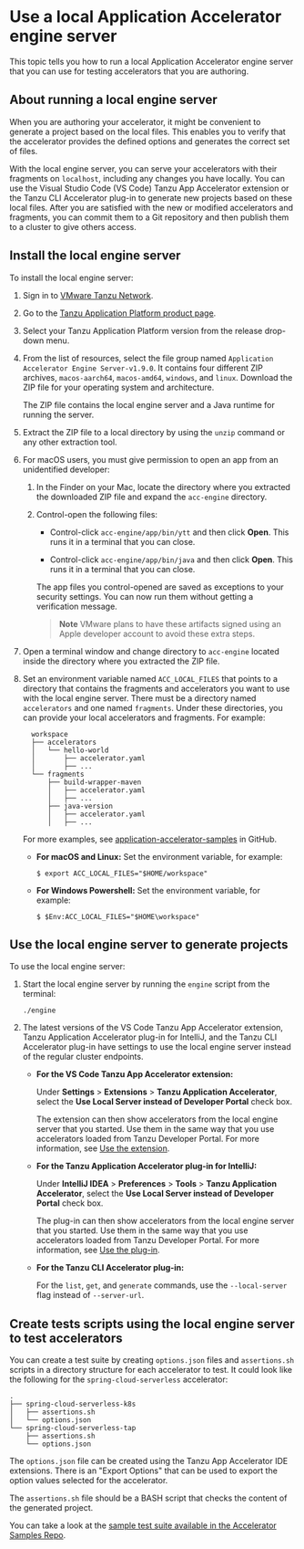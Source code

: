 # Use a local Application Accelerator engine server

This topic tells you how to run a local Application Accelerator engine server that you can use for
testing accelerators that you are authoring.

## <a id="overview"></a> About running a local engine server

When you are authoring your accelerator, it might be convenient to generate a project based on the local
files. This enables you to verify that the accelerator provides the defined options and generates
the correct set of files.

With the local engine server, you can serve your accelerators with their fragments on `localhost`,
including any changes you have locally. You can use the Visual Studio Code (VS Code) Tanzu App Accelerator extension
or the Tanzu CLI Accelerator plug-in to generate new projects based on these local files.
After you are satisfied with the new or modified accelerators and fragments, you can commit them to
a Git repository and then publish them to a cluster to give others access.

## <a id="install-local-engine-server"></a>Install the local engine server

To install the local engine server:

1. Sign in to [VMware Tanzu Network](https://network.tanzu.vmware.com/).

1. Go to the [Tanzu Application Platform product page](https://network.tanzu.vmware.com/products/tanzu-application-platform).

1. Select your Tanzu Application Platform version from the release drop-down menu.

1. From the list of resources, select the file group named `Application Accelerator Engine Server-v1.9.0`.
   It contains four different ZIP archives,
  `macos-aarch64`, `macos-amd64`, `windows`, and `linux`. Download the ZIP file for your operating
  system and architecture.

    The ZIP file contains the local engine server and a Java runtime for
    running the server.

1. Extract the ZIP file to a local directory by using the `unzip` command or any other extraction tool.

1. For macOS users, you must give permission to open an app from an unidentified developer:

    1. In the Finder on your Mac, locate the directory where you extracted the downloaded ZIP file
       and expand the `acc-engine` directory.

    1. Control-open the following files:

        - Control-click `acc-engine/app/bin/ytt` and then click **Open**. This runs it in a terminal
        that you can close.

        - Control-click `acc-engine/app/bin/java` and then click **Open**. This runs it in a terminal
        that you can close.

        The app files you control-opened are saved as exceptions to your security settings.
        You can now run them without getting a verification message.

        > **Note** VMware plans to have these artifacts signed using an Apple developer account
        > to avoid these extra steps.

1. Open a terminal window and change directory to `acc-engine` located inside the directory where
   you extracted the ZIP file.

1. Set an environment variable named `ACC_LOCAL_FILES` that points to a directory that contains the
   fragments and accelerators you want to use with the local engine server.
   There must be a directory named `accelerators` and one named `fragments`.
   Under these directories, you can provide your local accelerators and fragments. For example:

    ```console
      workspace
      ├── accelerators
      │   └── hello-world
      │       ├── accelerator.yaml
      │       ├── ...
      └── fragments
          ├── build-wrapper-maven
          │   ├── accelerator.yaml
          │   ├── ...
          ├── java-version
          │   ├── accelerator.yaml
          │   ├── ...
    ```

    For more examples, see [application-accelerator-samples](https://github.com/vmware-tanzu/application-accelerator-samples) in GitHub.

    - **For macOS and Linux:** Set the environment variable, for example:

        ```console
        $ export ACC_LOCAL_FILES="$HOME/workspace"
        ```

    - **For Windows Powershell:** Set the environment variable, for example:

        ```console
        $ $Env:ACC_LOCAL_FILES="$HOME\workspace"
        ```

## <a id="use-local-engine-server"></a>Use the local engine server to generate projects

To use the local engine server:

1. Start the local engine server by running the `engine` script from the terminal:

    ```console
    ./engine
    ```

1. The latest versions of the VS Code Tanzu App Accelerator extension, Tanzu Application Accelerator plug-in for IntelliJ,
   and the Tanzu CLI Accelerator plug-in have settings to use the local engine server instead of the regular cluster endpoints.

    - **For the VS Code Tanzu App Accelerator extension:**

      Under **Settings** > **Extensions** > **Tanzu Application Accelerator**, select the
      **Use Local Server instead of Developer Portal** check box.

      The extension can then show accelerators from the local engine server that you started.
      Use them in the same way that you use accelerators loaded from Tanzu Developer Portal.
      For more information, see [Use the extension](../vscode.hbs.md#using-the-extension).

   - **For the Tanzu Application Accelerator plug-in for IntelliJ:**

      Under **IntelliJ IDEA** > **Preferences** > **Tools** > **Tanzu Application Accelerator**,
      select the **Use Local Server instead of Developer Portal** check box.

      The plug-in can then show accelerators from the local engine server that you started.
      Use them in the same way that you use accelerators loaded from Tanzu Developer Portal.
      For more information, see [Use the plug-in](../intellij.hbs.md#intellij-using-the-plugin).

    - **For the Tanzu CLI Accelerator plug-in:**

      For the `list`, `get`, and `generate` commands, use the `--local-server` flag instead of `--server-url`.

## <a id="test-script-local-engine-server"></a>Create tests scripts using the local engine server to test accelerators

You can create a test suite by creating `options.json` files and `assertions.sh` scripts in a directory structure for each accelerator to test. It could look like the following for the `spring-cloud-serverless` accelerator:

```
.
├── spring-cloud-serverless-k8s
│   ├── assertions.sh
│   └── options.json
└── spring-cloud-serverless-tap
    ├── assertions.sh
    └── options.json
```

The `options.json` file can be created using the Tanzu App Accelerator IDE extensions. There is an "Export Options" that can be used to export the option values selected for the accelerator.

The `assertions.sh` file should be a BASH script that checks the content of the generated project.

You can take a look at the [sample test suite available in the Accelerator Samples Repo](https://github.com/vmware-tanzu/application-accelerator-samples/tree/main/local-test-suite-example).
